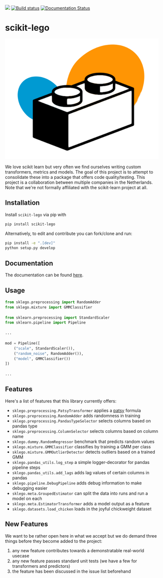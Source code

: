![](https://travis-ci.com/koaning/scikit-lego.svg?branch=master) [![Build status](https://ci.appveyor.com/api/projects/status/66r9jjs844v8c5qh?svg=true)](https://ci.appveyor.com/project/koaning/scikit-lego) [![Documentation Status](https://readthedocs.org/projects/scikit-lego/badge/?version=latest)](https://scikit-lego.readthedocs.io/en/latest/?badge=latest)



# scikit-lego

![](images/logo.png)

We love scikit learn but very often we find ourselves writing
custom transformers, metrics and models. The goal of this project
is to attempt to consolidate these into a package that offers 
code quality/testing. This project is a collaboration between
multiple companies in the Netherlands. Note that we're not formally 
affiliated with the scikit-learn project at all. 

## Installation 

Install `scikit-lego` via pip with 

```bash
pip install scikit-lego
```

Alternatively, to edit and contribute you can fork/clone and run: 

```bash
pip install -e ".[dev]"
python setup.py develop
```

## Documentation 

The documentation can be found [here](https://scikit-lego.readthedocs.io/).

## Usage 

```python
from sklego.preprocessing import RandomAdder
from sklego.mixture import GMMClassifier

from sklearn.preprocessing import StandardScaler
from sklearn.pipeline import Pipeline

...

mod = Pipeline([
    ("scale", StandardScaler()),
    ("random_noise", RandomAdder()),
    ("model", GMMClassifier())
])

...
```

## Features 

Here's a list of features that this library currently offers: 

- `sklego.preprocessing.PatsyTransformer` applies a [patsy](https://patsy.readthedocs.io/en/latest/formulas.html) formula
- `sklego.preprocessing.RandomAdder` adds randomness in training
- `sklego.preprocessing.PandasTypeSelector` selects columns based on pandas type
- `sklego.preprocessing.ColumnSelector` selects columns based on column name
- `sklego.dummy.RandomRegressor` benchmark that predicts random values
- `sklego.mixture.GMMClassifier` classifies by training a GMM per class
- `sklego.mixture.GMMOutlierDetector` detects outliers based on a trained GMM
- `sklego.pandas_utils.log_step` a simple logger-decorator for pandas pipeline steps
- `sklego.pandas_utils.add_lags` adds lag values of certain columns in pandas 
- `sklego.pipeline.DebugPipeline` adds debug information to make debugging easier
- `sklego.meta.GroupedEstimator` can split the data into runs and run a model on each
- `sklego.meta.EstimatorTransformer` adds a model output as a feature
- `sklego.datasets.load_chicken` loads in the joyful chickweight dataset 

## New Features 

We want to be rather open here in what we accept but we do demand three 
things before they become added to the project:

1. any new feature contributes towards a demonstratable real-world usecase
2. any new feature passes standard unit tests (we have a few for transformers and predictors)
3. the feature has been discussed in the issue list beforehand 
